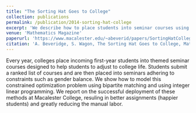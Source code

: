 ```yaml
---
title: "The Sorting Hat Goes to College"
collection: publications
permalink: /publication/2014-sorting-hat-college
excerpt: 'We describe how to place students into seminar courses using bipartite matching and using integer linear programming.'
venue: 'Mathematics Magazine'
paperurl: 'https://www.macalester.edu/~abeverid/papers/SortingHatCollege.pdf'
citation: 'A. Beveridge, S. Wagon, The Sorting Hat Goes to College, Mathematics Magazine, Vol 87, No. 4 (2014) pp. 243–251.'
---
```


Every year, colleges place incoming first-year students into themed seminar courses designed to help students to adjust to college life.
Students submit a ranked list of courses and are then placed into seminars adhering to constraints such as gender balance. 
We show how to model this constrained optimization problem using bipartite matching and using integer linear programming.
We report on the successful deployment of these methods at Macalester College, resuling in better assignments (happier students) and greatly reducing the manual labor.
